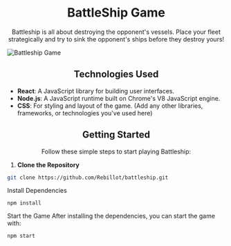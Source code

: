 <div align="center">
  <h1>BattleShip Game</h1>
  <p>
    Battleship is all about destroying the opponent's vessels. Place your fleet strategically and try to sink the opponent's ships before they destroy yours!
  </p>
</div>

![Battleship Game](https://i.imgur.com/JjShK9G.png)

<div align="center">
  <h2>Technologies Used</h2>
</div>



- **React**: A JavaScript library for building user interfaces.
- **Node.js**: A JavaScript runtime built on Chrome's V8 JavaScript engine.
- **CSS**: For styling and layout of the game.
(Add any other libraries, frameworks, or technologies you've used here)

<div align="center">
  <h2>Getting Started</h2>
  <p>Follow these simple steps to start playing Battleship:</p>
</div>

1. **Clone the Repository**
```bash
git clone https://github.com/Rebillot/battleship.git
```
Install Dependencies
```
npm install
```

Start the Game
After installing the dependencies, you can start the game with:
```
npm start
```

